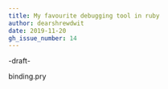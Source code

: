 ```yaml
---
title: My favourite debugging tool in ruby
author: dearshrewdwit
date: 2019-11-20
gh_issue_number: 14
---
```


-draft-

binding.pry
